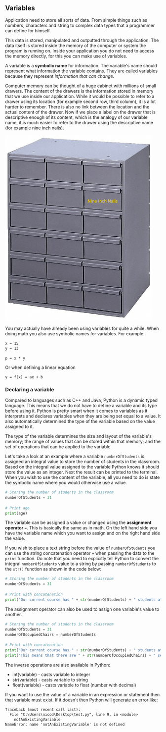 ## Variables

Application need to store all sorts of data. From simple things such as numbers, characters and string to complex data types that a programmer can define for himself.

This data is stored, manipulated and outputted through the application. The data itself is stored inside the memory of the computer or system the program is running on. Inside your application you do not need to access the memory directly, for this you can make use of variables.

A variable is a **symbolic name** for information. The variable's name should represent what information the variable contains. They are called variables because they represent *information that can change*.

Computer memory can be thought of a huge cabinet with millions of small drawers. The content of the drawers is the information
stored in memory that we use inside our application. While it would be possible to refer to a drawer using its location (for example
second row, third column), it is a lot harder to remember. There is also no link between the location and the actual content of the drawer.
Now if we place a label on the drawer that is descriptive enough of its content, which is the analogy of our variable name, it is much easier to refer to the drawer using the descriptive name (for example nine inch nails).

![Memory is analogous to a huge cabinet with millions of small drawers](img/drawers_memory.png)

You may actually have already been using variables for quite a while. When doing math you also use symbolic names for variables. For example

```text
x = 15
y = 13

p = x * y
```

Or when defining a linear equation

```text
y = f(x) = ax + b
```

### Declaring a variable

Compared to languages such as C++ and Java, Python is a dynamic typed language. This means that we do not have to define a variable and its type before using it. Python is pretty smart when it comes to variables as it interprets and declares variables when they are being set equal to a value. It also automatically determined the type of the variable based on the value assigned to it.

The type of the variable determines the size and layout of the variable's memory; the range of values that can be stored within that memory; and the set of operations that can be applied to the variable.

Let's take a look at an example where a variable `numberOfStudents` is assigned an integral value to store the number of students in the classroom. Based on the integral value assigned to the variable Python knows it should store the value as an integer. Next the result can be printed to the terminal. When you wish to use the content of the variable, all you need to do is state the symbolic name where you would otherwise
use a value.

```Python
# Storing the number of students in the classroom
numberOfStudents = 31

# Print age
print(age)
```

The variable can be assigned a value or changed using the **assignment operator** `=`. This is basically the same as in
math. On the left hand side you have the variable name which you want to assign and on the right hand side the value.

If you wish to place a text string before the value of `numberOfStudents` you can use the string concatenation operator `+` when passing the data to the `print` function. Do note that you need to explicitly tell Python to convert the integral `numberOfStudents` value to a string by passing `numberOfStudents` to the `str()` function as shown in the code below:

```Python
# Storing the number of students in the classroom
numberOfStudents = 31

# Print with concatenation
print("Our current course has " + str(numberOfStudents) + " students attending it.")
```

The assignment operator can also be used to assign one variable's value to another.

```Python
# Storing the number of students in the classroom
numberOfStudents = 31
numberOfOccupiedChairs = numberOfStudents

# Print with concatenation
print("Our current course has " + str(numberOfStudents) + " students attending it.")
print("This means that there are " + str(numberOfOccupiedChairs) + " seats taken.")
```

The inverse operations are also available in Python:
* int(variable) - casts variable to integer
* str(variable) - casts variable to string
* float(variable) - casts variable to float (number with decimal)

If you want to use the value of a variable in an expression or statement then that variable must exist. If it doesn't then Python will generate an error like:

```text
Traceback (most recent call last):
  File "C:\Users\nicod\Desktop\test.py", line 9, in <module>
    notAnExistingVariable
NameError: name 'notAnExistingVariable' is not defined
```

